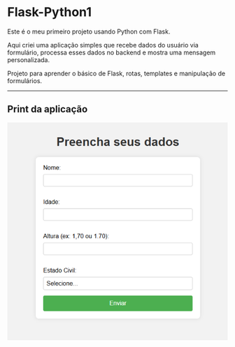 # Flask-Python1

Este é o meu primeiro projeto usando Python com Flask.

Aqui criei uma aplicação simples que recebe dados do usuário via formulário, processa esses dados no backend e mostra uma mensagem personalizada.

Projeto para aprender o básico de Flask, rotas, templates e manipulação de formulários.

---

## Print da aplicação

![Tela do formulário preenchido](static/python.png)
